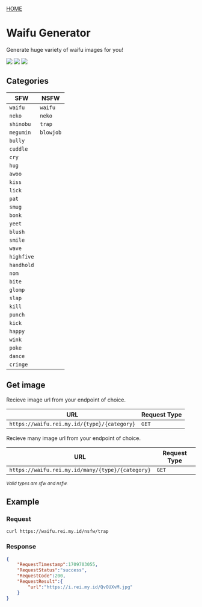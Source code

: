 <a href="https://api.rei.my.id">HOME</a>

# Waifu Generator

Generate huge variety of waifu images for you!

<img src="https://img.shields.io/badge/SCHEME-HTTPS-a3be8c?style=flat-square"/> <img src="https://img.shields.io/badge/AUTHENTICATION-NONE-ebcb8b?style=flat-square"/> <img src="https://img.shields.io/badge/LIMITATION-50%20200%20OK%20%2F%201min-88C0D0?style=flat-square"/>

## Categories

| SFW | NSFW |
| --- | --- |
| `waifu` | `waifu` |
| `neko` | `neko` |
| `shinobu` | `trap` |
| `megumin` | `blowjob` |
| `bully` |
| `cuddle` |
| `cry` |
| `hug` |
| `awoo` |
| `kiss` |
| `lick` |
| `pat` |
| `smug` |
| `bonk` |
| `yeet` |
| `blush` |
| `smile` |
| `wave` |
| `highfive` |
| `handhold` |
| `nom` |
| `bite` |
| `glomp` |
| `slap` |
| `kill` |
| `punch` |
| `kick` |
| `happy` |
| `wink` |
| `poke` |
| `dance` |
| `cringe` |

## Get image

Recieve image url from your endpoint of choice.

| URL | Request Type |
| --- | ------------ |
| `https://waifu.rei.my.id/{type}/{category}` | `GET`

Recieve many image url from your endpoint of choice.

| URL | Request Type |
| --- | ------------ |
| `https://waifu.rei.my.id/many/{type}/{category}` | `GET`

<small> _Valid types are sfw and nsfw._ </small>

## Example
### Request
```shell
curl https://waifu.rei.my.id/nsfw/trap
```
### Response
```json
{
    "RequestTimestamp":1709703055,
    "RequestStatus":"success",
    "RequestCode":200,
    "RequestResult":{
        "url":"https://i.rei.my.id/QvOUXvM.jpg"
    }
}
```
